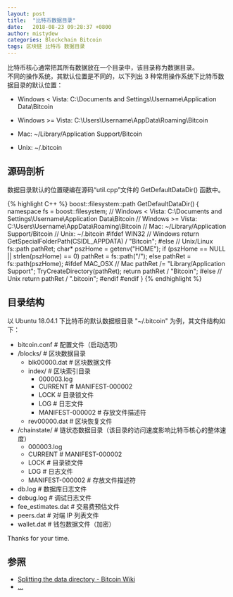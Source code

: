 ```yaml
---
layout: post
title:  "比特币数据目录"
date:   2018-08-23 09:28:37 +0800
author: mistydew
categories: Blockchain Bitcoin
tags: 区块链 比特币 数据目录
---
```

比特币核心通常把其所有数据放在一个目录中，该目录称为数据目录。<br>
不同的操作系统，其默认位置是不同的，以下列出 3 种常用操作系统下比特币数据目录的默认位置：

* Windows < Vista: C:\Documents and Settings\Username\Application Data\Bitcoin

* Windows >= Vista: C:\Users\Username\AppData\Roaming\Bitcoin

* Mac: ~/Library/Application Support/Bitcoin

* Unix: ~/.bitcoin

## 源码剖析

数据目录默认的位置硬编在源码“util.cpp”文件的 GetDefaultDataDir() 函数中。

{% highlight C++ %}
boost::filesystem::path GetDefaultDataDir()
{
    namespace fs = boost::filesystem;
    // Windows < Vista: C:\Documents and Settings\Username\Application Data\Bitcoin
    // Windows >= Vista: C:\Users\Username\AppData\Roaming\Bitcoin
    // Mac: ~/Library/Application Support/Bitcoin
    // Unix: ~/.bitcoin
#ifdef WIN32
    // Windows
    return GetSpecialFolderPath(CSIDL_APPDATA) / "Bitcoin";
#else // Unix/Linux
    fs::path pathRet;
    char* pszHome = getenv("HOME");
    if (pszHome == NULL || strlen(pszHome) == 0)
        pathRet = fs::path("/");
    else
        pathRet = fs::path(pszHome);
#ifdef MAC_OSX
    // Mac
    pathRet /= "Library/Application Support";
    TryCreateDirectory(pathRet);
    return pathRet / "Bitcoin";
#else
    // Unix
    return pathRet / ".bitcoin";
#endif
#endif
}
{% endhighlight %}

## 目录结构
以 Ubuntu 18.04.1 下比特币的默认数据根目录 "~/.bitcoin" 为例，其文件结构如下：

* bitcoin.conf # 配置文件（启动选项）
* /blocks/ # 区块数据目录
  * blk00000.dat # 区块数据文件
  * index/ # 区块索引目录
    * 000003.log
    * CURRENT # MANIFEST-000002
    * LOCK # 目录锁文件
    * LOG # 日志文件
    * MANIFEST-000002 # 存放文件描述符
  * rev00000.dat # 区块恢复文件
* /chainstate/ # 链状态数据目录（该目录的访问速度影响比特币核心的整体速度）
  * 000003.log
  * CURRENT # MANIFEST-000002
  * LOCK # 目录锁文件
  * LOG # 日志文件
  * MANIFEST-000002 # 存放文件描述符
* db.log # 数据库日志文件
* debug.log # 调试日志文件
* fee_estimates.dat # 交易费预估文件
* peers.dat # 对端 IP 列表文件
* wallet.dat # 钱包数据文件（加密）

Thanks for your time.

## 参照
* [Splitting the data directory - Bitcoin Wiki](https://en.bitcoin.it/wiki/Splitting_the_data_directory)
* [...](https://github.com/mistydew/blockchain)
